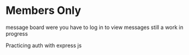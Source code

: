 # Members Only

message board were you have to log in to view messages still a work in progress

Practicing auth with express js
